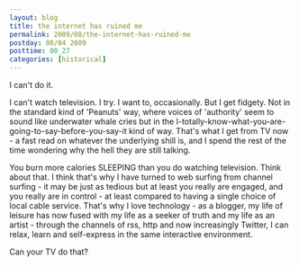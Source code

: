 ```yaml
---
layout: blog
title: the internet has ruined me
permalink: 2009/08/the-internet-has-ruined-me
postday: 08/04 2009
posttime: 00_27
categories: [historical]
---
```


<p>I can't do it.</p>
<p>I can't watch television. I try. I want to, occasionally. But I get fidgety. Not in the standard kind of 'Peanuts' way, where voices of 'authority' seem to sound like underwater whale cries but in the I-totally-know-what-you-are-going-to-say-before-you-say-it kind of way. That's what I get from TV now - a fast read on whatever the underlying shill is, and I spend the rest of the time wondering why the hell they are still talking.</p>
<p>You burn more calories SLEEPING than you do watching television. Think about that. I think that's why I have turned to web surfing from channel surfing - it may be just as tedious but at least you really are engaged, and you really are in control - at least compared to having a single choice of local cable service. That's why I love technology - as a blogger, my life of leisure has now fused with my life as a seeker of truth and my life as an artist - through the channels of rss, http and now increasingly Twitter, I can relax, learn and self-express in the same interactive environment.</p>
<p>Can your TV do that?</p>
